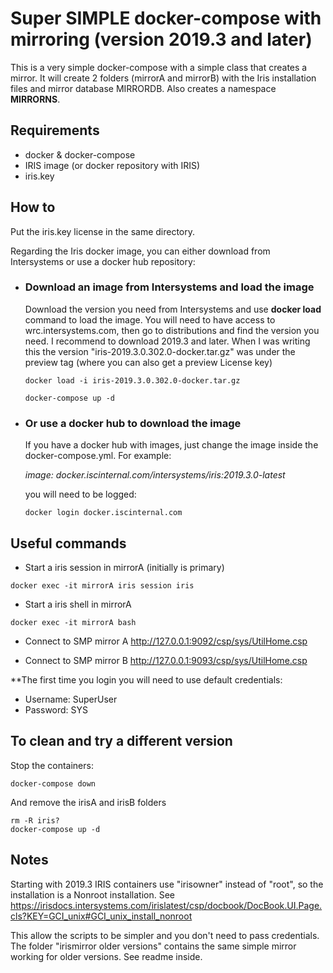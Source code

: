 # Super SIMPLE docker-compose with mirroring (version 2019.3 and later)
This is a very simple docker-compose with a simple class that creates a mirror. 
It will create 2 folders (mirrorA and mirrorB) with the Iris installation files and mirror database MIRRORDB. Also creates a namespace **MIRRORNS**.


## Requirements
- docker & docker-compose
- IRIS image (or docker repository with IRIS) 
- iris.key

## How to 

Put the iris.key license in the same directory.

Regarding the Iris docker image, you can either download from Intersystems or use a docker hub repository:

- ### Download an image from Intersystems and load the image
    Download the version you need from Intersystems and use **docker load** command to load the image. You will need to have access to wrc.intersystems.com, then go to distributions and find the version you need. I recommend to download 2019.3 and later.
    When I was writing this the version "iris-2019.3.0.302.0-docker.tar.gz" was under the preview tag (where you can also get a preview License key)

    ```
    docker load -i iris-2019.3.0.302.0-docker.tar.gz

    docker-compose up -d
    ```
- ### Or use a docker hub to download the image
    If you have a docker hub with images, just change the image inside the docker-compose.yml.  For example: 

     *image: docker.iscinternal.com/intersystems/iris:2019.3.0-latest*

    you will need to be logged: 
    ``` 
    docker login docker.iscinternal.com
    ```

## Useful commands 

- Start a iris session in mirrorA (initially is primary)
```shell
docker exec -it mirrorA iris session iris
```
- Start a iris shell in mirrorA
```shell
docker exec -it mirrorA bash
```

- Connect to SMP mirror A
 http://127.0.0.1:9092/csp/sys/UtilHome.csp

- Connect to SMP mirror B
http://127.0.0.1:9093/csp/sys/UtilHome.csp

**The first time you login you will need to use default credentials: 
  - Username: SuperUser
  - Password: SYS

## To clean and try a different version

Stop the containers: 

```shell
docker-compose down
```
And remove the irisA and irisB folders

```shell
rm -R iris?
docker-compose up -d
```

## Notes
Starting with 2019.3 IRIS containers use "irisowner" instead of "root", so the installation is a Nonroot installation. 
See https://irisdocs.intersystems.com/irislatest/csp/docbook/DocBook.UI.Page.cls?KEY=GCI_unix#GCI_unix_install_nonroot

This allow the scripts to be simpler and you don't need to pass credentials.
The folder "irismirror older versions" contains the same simple mirror working for older versions. See readme inside. 
